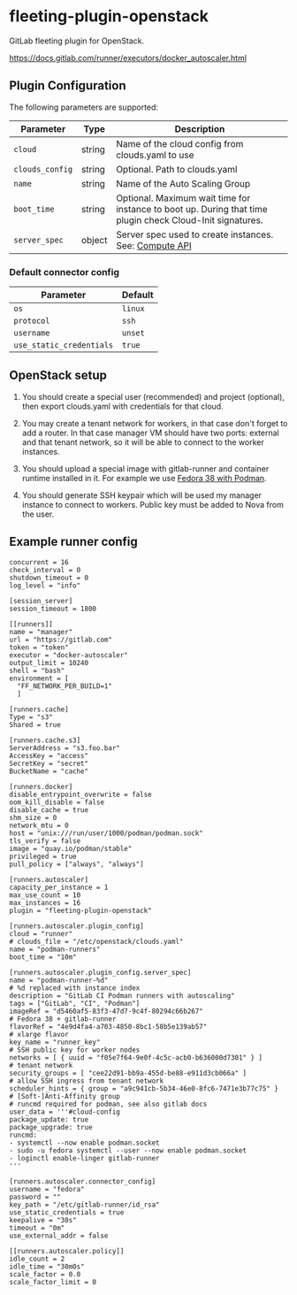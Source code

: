 fleeting-plugin-openstack
=========================

GitLab fleeting plugin for OpenStack.

https://docs.gitlab.com/runner/executors/docker_autoscaler.html


Plugin Configuration
--------------------

The following parameters are supported:

| Parameter             | Type   | Description |
|-----------------------|--------|-------------|
| `cloud`               | string | Name of the cloud config from clouds.yaml to use |
| `clouds_config`       | string | Optional. Path to clouds.yaml |
| `name`                | string | Name of the Auto Scaling Group |
| `boot_time`           | string | Optional. Maximum wait time for instance to boot up. During that time plugin check Cloud-Init signatures. |
| `server_spec`         | object | Server spec used to create instances. See: [Compute API](https://docs.openstack.org/api-ref/compute/#create-server) |


### Default connector config

| Parameter                | Default  |
|--------------------------|----------|
| `os`                     | `linux`  |
| `protocol`               | `ssh`    |
| `username`               | `unset`  |
| `use_static_credentials` | `true`   |


OpenStack setup
---------------

1. You should create a special user (recommended) and project (optional),
   then export clouds.yaml with credentials for that cloud.

2. You may create a tenant network for workers, in that case don't forget to add a router.
   In that case manager VM should have two ports: external and that tenant network,
   so it will be able to connect to the worker instances.

3. You should upload a special image with gitlab-runner and container runtime installed in it.
   For example we use [Fedora 38 with Podman](https://mirror.sardinasystems.com/images/Fedora-Cloud-Gitlab-Runner-38-1.6.x86_64.qcow2).

4. You should generate SSH keypair which will be used my manager instance to connect to workers.
   Public key must be added to Nova from the user.


Example runner config
---------------------
```
concurrent = 16
check_interval = 0
shutdown_timeout = 0
log_level = "info"

[session_server]
session_timeout = 1800

[[runners]]
name = "manager"
url = "https://gitlab.com"
token = "token"
executor = "docker-autoscaler"
output_limit = 10240
shell = "bash"
environment = [
  "FF_NETWORK_PER_BUILD=1"
  ]

[runners.cache]
Type = "s3"
Shared = true

[runners.cache.s3]
ServerAddress = "s3.foo.bar"
AccessKey = "access"
SecretKey = "secret"
BucketName = "cache"

[runners.docker]
disable_entrypoint_overwrite = false
oom_kill_disable = false
disable_cache = true
shm_size = 0
network_mtu = 0
host = "unix:///run/user/1000/podman/podman.sock"
tls_verify = false
image = "quay.io/podman/stable"
privileged = true
pull_policy = ["always", "always"]

[runners.autoscaler]
capacity_per_instance = 1
max_use_count = 10
max_instances = 16
plugin = "fleeting-plugin-openstack"

[runners.autoscaler.plugin_config]
cloud = "runner"
# clouds_file = "/etc/openstack/clouds.yaml"
name = "podman-runners"
boot_time = "10m"

[runners.autoscaler.plugin_config.server_spec]
name = "podman-runner-%d"                                               # %d replaced with instance index
description = "GitLab CI Podman runners with autoscaling"
tags = ["GitLab", "CI", "Podman"]
imageRef = "d5460af5-83f3-47d7-9c4f-80294c66b267"                       # Fedora 38 + gitlab-runner
flavorRef = "4e9d4fa4-a703-4850-8bc1-58b5e139ab57"                      # xlarge flavor
key_name = "runner_key"                                                 # SSH public key for worker nodes
networks = [ { uuid = "f05e7f64-9e0f-4c5c-acb0-b636000d7301" } ]        # tenant network
security_groups = [ "cee22d91-bb9a-455d-be88-e911d3cb066a" ]            # allow SSH ingress from tenant network
scheduler_hints = { group = "a9c941cb-5b34-46e0-8fc6-7471e3b77c75" }    # [Soft-]Anti-Affinity group
# runcmd required for podman, see also gitlab docs
user_data = '''#cloud-config
package_update: true
package_upgrade: true
runcmd:
- systemctl --now enable podman.socket
- sudo -u fedora systemctl --user --now enable podman.socket
- loginctl enable-linger gitlab-runner
'''

[runners.autoscaler.connector_config]
username = "fedora"
password = ""
key_path = "/etc/gitlab-runner/id_rsa"
use_static_credentials = true
keepalive = "30s"
timeout = "0m"
use_external_addr = false

[[runners.autoscaler.policy]]
idle_count = 2
idle_time = "30m0s"
scale_factor = 0.0
scale_factor_limit = 0
```

